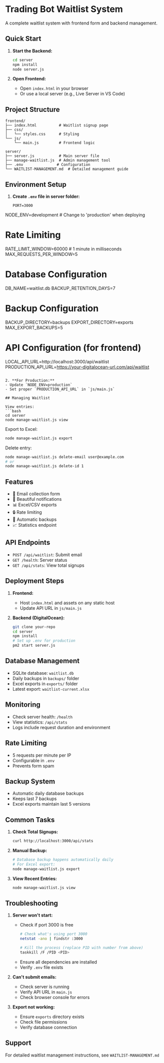 # Trading Bot Waitlist System

A complete waitlist system with frontend form and backend management.

## Quick Start

1. **Start the Backend:**
   ```bash
   cd server
   npm install
   node server.js
   ```

2. **Open Frontend:**
   - Open `index.html` in your browser
   - Or use a local server (e.g., Live Server in VS Code)

## Project Structure
```
frontend/
├── index.html          # Waitlist signup page
├── css/
│   └── styles.css      # Styling
└── js/
    └── main.js         # Frontend logic

server/
├── server.js           # Main server file
├── manage-waitlist.js  # Admin management tool
├── .env               # Configuration
└── WAITLIST-MANAGEMENT.md  # Detailed management guide
```

## Environment Setup

1. **Create `.env` file in server folder:**
   ```env
   PORT=3000
NODE_ENV=development # Change to 'production' when deploying

# Rate Limiting
RATE_LIMIT_WINDOW=60000  # 1 minute in milliseconds
MAX_REQUESTS_PER_WINDOW=5

# Database Configuration
DB_NAME=waitlist.db
BACKUP_RETENTION_DAYS=7

# Backup Configuration
BACKUP_DIRECTORY=backups
EXPORT_DIRECTORY=exports
MAX_EXPORT_BACKUPS=5

# API Configuration (for frontend)
LOCAL_API_URL=http://localhost:3000/api/waitlist
PRODUCTION_API_URL=https://your-digitalocean-url.com/api/waitlist 
   ```

2. **For Production:**
   - Update `NODE_ENV=production`
   - Set proper `PRODUCTION_API_URL` in `js/main.js`

## Managing Waitlist

View entries:
```bash
cd server
node manage-waitlist.js view
```

Export to Excel:
```bash
node manage-waitlist.js export
```

Delete entry:
```bash
node manage-waitlist.js delete-email user@example.com
# or
node manage-waitlist.js delete-id 1
```

## Features

- 📝 Email collection form
- 🎨 Beautiful notifications
- 📊 Excel/CSV exports
- 🔒 Rate limiting
- 💾 Automatic backups
- 📈 Statistics endpoint

## API Endpoints

- `POST /api/waitlist`: Submit email
- `GET /health`: Server status
- `GET /api/stats`: View total signups

## Deployment Steps

1. **Frontend:**
   - Host `index.html` and assets on any static host
   - Update API URL in `js/main.js`

2. **Backend (DigitalOcean):**
   ```bash
   git clone your-repo
   cd server
   npm install
   # Set up .env for production
   pm2 start server.js
   ```

## Database Management

- SQLite database: `waitlist.db`
- Daily backups in `backups/` folder
- Excel exports in `exports/` folder
- Latest export: `waitlist-current.xlsx`

## Monitoring

- Check server health: `/health`
- View statistics: `/api/stats`
- Logs include request duration and environment

## Rate Limiting

- 5 requests per minute per IP
- Configurable in `.env`
- Prevents form spam

## Backup System

- Automatic daily database backups
- Keeps last 7 backups
- Excel exports maintain last 5 versions

## Common Tasks

1. **Check Total Signups:**
   ```bash
   curl http://localhost:3000/api/stats
   ```

2. **Manual Backup:**
   ```bash
   # Database backup happens automatically daily
   # For Excel export:
   node manage-waitlist.js export
   ```

3. **View Recent Entries:**
   ```bash
   node manage-waitlist.js view
   ```

## Troubleshooting

1. **Server won't start:**
   - Check if port 3000 is free
     ```bash
     # Check what's using port 3000
     netstat -ano | findstr :3000
     
     # Kill the process (replace PID with number from above)
     taskkill /F /PID <PID>
     ```
   - Ensure all dependencies are installed
   - Verify `.env` file exists

2. **Can't submit emails:**
   - Check server is running
   - Verify API URL in `main.js`
   - Check browser console for errors

3. **Export not working:**
   - Ensure `exports` directory exists
   - Check file permissions
   - Verify database connection

## Support

For detailed waitlist management instructions, see `WAITLIST-MANAGEMENT.md`